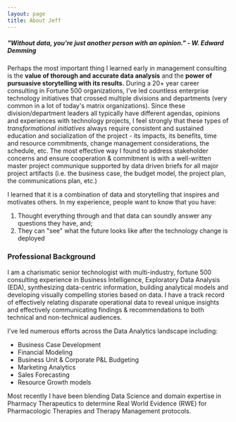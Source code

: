 ```yaml
---
layout: page
title: About Jeff 
---
```


##### "Without data, you're just another person with an opinion."  - W. Edward Demming

Perhaps the most important thing I learned early in management consulting is the **value of thorough and accurate data analysis** and the **power of pursuasive storytelling with its results.**  During a 20+ year career consulting in Fortune 500 organizations, I've led countless enterprise technology initiatives that crossed multiple divisions and departments (very common in a lot of today's matrix organizations). Since these division/department leaders all typically have different agendas, opinions and experiences with technology projects, I feel strongly that these types of *transformational initiatives* always require consistent and sustained education and socialization of the project - its impacts, its benefits, time and resource commitments, change management considerations, the schedule, etc. The most effective way I found to address stakeholder concerns and ensure cooperation & commitment is with a well-written master project communique supported by data driven briefs for all major project artifacts (i.e. the business case, the budget model, the project plan, the communications plan, etc.)

I learned that it is a combination of data and storytelling that inspires and motivates others. In my experience, people want to know that you have:
1. Thought everything through and that data can soundly answer any questions they have, and;
2. They can "see" what the future looks like after the technology change is deployed 

### Professional Background

I am a charismatic senior technologist with multi-industry, fortune 500 consulting experience in Business Intelligence, Exploratory Data Analysis (EDA), synthesizing data-centric information, building analytical models and developing visually compelling stories based on data. I have a track record of effectively relating disparate operational data to reveal unique insights and effectively communicating findings & recommendations to both technical and non-technical audiences.

I've led numerous efforts across the Data Analytics landscape including:
- Business Case Development
- Financial Modeling
- Business Unit & Corporate P&L Budgeting
- Marketing Analytics
- Sales Forecasting
- Resource Growth models

Most recently I have been blending Data Science and domain expertise in Pharmacy Therapeutics to determine Real World Evidence (RWE) for Pharmacologic Therapies and Therapy Management protocols.
